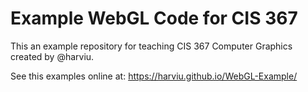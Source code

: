 # Example WebGL Code for CIS 367

This an example repository for teaching CIS 367 Computer Graphics created by @harviu.

See this examples online at: https://harviu.github.io/WebGL-Example/